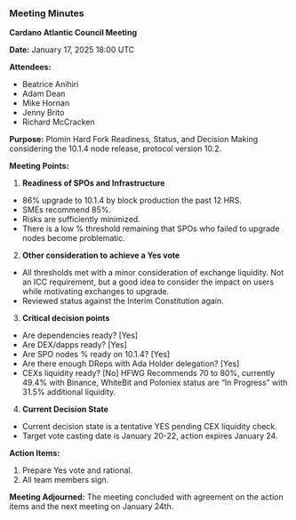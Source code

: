 ### Meeting Minutes

**Cardano Atlantic Council Meeting**

**Date:** January 17, 2025 18:00 UTC

**Attendees:** 
- Beatrice Anihiri
- Adam Dean
- Mike Hornan
- Jenny Brito
- Richard McCracken

**Purpose:** 
Plomin Hard Fork Readiness, Status, and Decision Making considering the 10.1.4 node release, protocol version 10.2.

**Meeting Points:**

1. **Readiness of SPOs and Infrastructure**
 - 86% upgrade to 10.1.4 by block production the past 12 HRS.
 - SMEs recommend 85%.
 - Risks are sufficiently minimized. 
 - There is a low % threshold remaining that SPOs who failed to upgrade nodes become problematic.

2. **Other consideration to achieve a Yes vote**
 - All thresholds met with a minor consideration of exchange liquidity. Not an ICC requirement, but a good idea to consider the impact on users while motivating exchanges to upgrade.
 - Reviewed status against the Interim Constitution again.
 
3. **Critical decision points**
 - Are dependencies ready? [Yes]
 - Are DEX/dapps ready? [Yes]
 - Are SPO nodes % ready on 10.1.4? [Yes]
 - Are there enough DReps with Ada Holder delegation? [Yes]
 - CEXs liquidity ready? [No] HFWG Recommends 70 to 80%, currently 49.4% with Binance, WhiteBit and Poloniex status are “In Progress” with 31.5% additional liquidity.

4. **Current Decision State**
 - Current decision state is a tentative YES pending CEX liquidity check.
 - Target vote casting date is January 20-22, action expires January 24.

**Action Items:**
1. Prepare Yes vote and rational.
2. All team members sign.

**Meeting Adjourned:**
The meeting concluded with agreement on the action items and the next meeting on January 24th.
